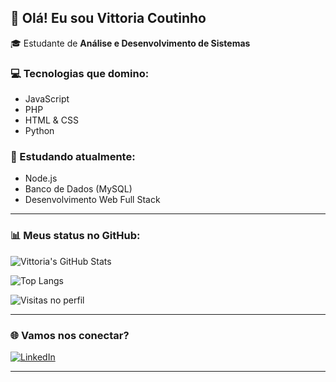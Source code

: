 ## 👋 Olá! Eu sou Vittoria Coutinho

🎓 Estudante de **Análise e Desenvolvimento de Sistemas**  


### 💻 Tecnologias que domino:
- JavaScript
- PHP
- HTML & CSS
- Python

### 🌱 Estudando atualmente:
- Node.js
- Banco de Dados (MySQL)
- Desenvolvimento Web Full Stack

---

### 📊 Meus status no GitHub:

![Vittoria's GitHub Stats](https://github-readme-stats.vercel.app/api?username=vittoriacoutinho&show_icons=true&theme=tokyonight)

![Top Langs](https://github-readme-stats.vercel.app/api/top-langs/?username=vittoriacoutinho&layout=compact&theme=tokyonight)

![Visitas no perfil](https://komarev.com/ghpvc/?username=vittoriacoutinho&color=blue)

---

### 🌐 Vamos nos conectar?

[![LinkedIn](https://img.shields.io/badge/-LinkedIn-blue?style=flat-square&logo=linkedin&logoColor=white&link=https://www.linkedin.com/in/vittoria-coutinho-236717358/)](https://www.linkedin.com/in/vittoria-coutinho-236717358/)

---




